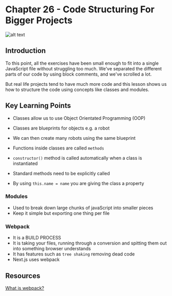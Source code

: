 # Chapter 26 - Code Structuring For Bigger Projects 

![alt text](./static/screenshot-lesson-25.png)

## Introduction 
To this point, all the exercises have been small enough to fit into a single JavaScript file without struggling too much. We've separated the different parts of our code by using block comments, and we've scrolled a lot.

But real life projects tend to have much more code and this lesson shows us how to structure the code using concepts like classes and modules. 

## Key Learning Points
- Classes allow us to use Object Orientated Programming (OOP)
- Classes are blueprints for objects e.g. a robot 
- We can then create many robots using the same blueprint 

- Functions inside classes are called `methods`
- `constructor()` method is called automatically when a class is instantiated 
- Standard methods need to be explicitly called 
- By using `this.name = name` you are giving the class a property

### Modules 
- Used to break down large chunks of javaScript into smaller pieces 
- Keep it simple but exporting one thing per file 

### Webpack 
- It is a BUILD PROCESS
- It is taking your files, running through a conversion and spitting them out into something browser understands 
- It has features such as `tree shaking` removing dead code 
- Next.js uses webpack 

## Resources 
[What is webpack?](https://www.youtube.com/watch?v=nfmvexyoHXE)
